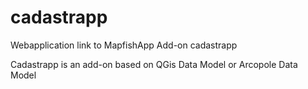 # cadastrapp

Webapplication link to MapfishApp Add-on cadastrapp

Cadastrapp is an add-on based on QGis Data Model or Arcopole Data Model


